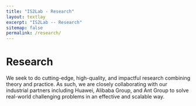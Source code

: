 ```yaml
---
title: "IS2Lab - Research"
layout: textlay
excerpt: "IS2Lab -- Research"
sitemap: false
permalink: /research/
---
```


# Research

We seek to do cutting-edge, high-quality, and impactful research combining theory and practice. As such, we are closely collaborating with our industrial partners including Huawei, Alibaba Group, and Ant Group to solve real-world challenging problems in an effective and scalable way.

<!-- Here are some themes and techniques that we currently work on:

![]({{ site.url }}{{ site.baseurl }}/images/respic/copyright_.png){: style="width: 800px; float: center; margin: 0px  10px"}
<br>
**DL Copyright Protection.** We are building a DL model copyright protection frame based on the idea of testing, aiming to prove accurate and robust model copyright verifications.

![]({{ site.url }}{{ site.baseurl }}/images/respic/nnrepair_.png){: style="width: 700px; float: center; margin: 0px  10px"}
<br>
**NN Repair.** We are building a NN(especially RNN) repair framework, aiming to repair incorrect behaviors provably.

![]({{ site.url }}{{ site.baseurl }}/images/respic/ODsystem_.png){: style="width: 800px; float: center; margin: 0px  10px"}
<br>
**Object Detection System Security Testing.** By generating multiple test cases to expose the security vulnerablities of the object detection system, and designing test metrics to evaluate the security and robustness of the object detection system, finally we can build more security and more robust OD systems by retraining.

![]({{ site.url }}{{ site.baseurl }}/images/respic/recommender_.png){: style="width: 800px; float: center; margin: 0px  10px"}
<br>
**DL Recommender System Fairness Testing:** We are building a DL recommender system testing framework to identify unfairness and find disadvantaged groups to improve the fairness of the original model.

![]({{ site.url }}{{ site.baseurl }}/images/respic/robustness_.png){: style="width: 800px; float: center; margin: 0px  10px"}
<br>
**DL Robustness Testing.** We are building a DL testing framework that aims to enhance the model robustness against various attacks in a one-step way.

![]({{ site.url }}{{ site.baseurl }}/images/respic/unlearning_.png){: style="width: 800px; float: center; margin: 0px  10px"}
<br>
**Certifiable Machine Unlearning.** We are building a certifiable machine unlearning framework that aims to guarantee the data to be forgotten and not damage model's performance.


### ... and more. -->
